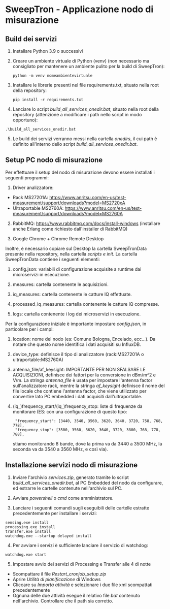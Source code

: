 # SweepTron - Applicazione nodo di misurazione

## Build dei servizi
1. Installare Python 3.9 o successivi
2. Creare un ambiente virtuale di Python (venv) (non necessario ma consigliato per mantenere un ambiente pulito per la build di SweepTron):
   
   ```
   python -m venv nomeambientevirtuale
   ```
   
3. Installare le librerie presenti nel file requirements.txt, situato nella root della repository:

   ```
   pip install -r requirements.txt
   ```

4. Lanciare lo script *build_all_services_onedir.bat*, situato nella root della repository (attenzione a modificare i path nello script in modo opportuno):

  ```
  .\build_all_services_onedir.bat
  ```

5. Le build dei servizi verranno messi nella cartella *onedirs*, il cui path è definito all'interno dello script *build_all_services_onedir.bat*.

## Setup PC nodo di misurazione
Per effettuare il setup del nodo di misurazione devono essere installati i seguenti programmi:

1. Driver analizzatore:
- Rack MS27201A: https://www.anritsu.com/en-us/test-measurement/support/downloads?model=MS2720xA
- Ultraportable MS2760A: https://www.anritsu.com/en-us/test-measurement/support/downloads?model=MS2760A

2. RabbitMQ: https://www.rabbitmq.com/docs/install-windows (installare anche Erlang come richiesto dall'installer di RabbitMQ)

3. Google Chrome + Chrome Remote Desktop

Inoltre, è necessario copiare sul Desktop la cartella SweepTronData presente nella repository, nella cartella *scripts e init*. La cartella SweepTronData contiene i seguenti elementi:

1. config.json: variabili di configurazione acquisite a runtime dai microservizi in esecuzione.

2. measures: cartella contenente le acquisizioni.

3. iq_measures: cartella contenente le catture IQ effettuate.

4. processed_iq_measures: cartella contenente le catture IQ compresse.

5. logs: cartella contenente i log dei microservizi in esecuzione.

Per la configurazione iniziale è importante impostare *config.json*, in particolare per i campi:

1. location: nome del nodo (es: Comune Bologna, Encelado, ecc...). Da notare che questo nome identifica i dati acquisiti su InfluxDB.

2. device_type: definisce il tipo di analizzatore (rack:MS27201A o ultraportable:MS2760A)

3. antenna_file/af_keysight: IMPORTANTE PER NON SFALSARE LE ACQUISIZIONI, definisce dei fattori per la conversione in dBm/m^2 e V/m. La stringa *antenna_file* è usata per impostare l'antenna factor sull'analizzatore rack, mentre la stringa *af_keysight* definisce il nome del file locale che contiene l'antenna factor, che viene utilizzato per convertire lato PC embedded i dati acquisiti dall'ultraportable.

4. (iq_)frequency_start/(iq_)frequency_stop: liste di frequenze da monitorare (ES: con una configurazione di questo tipo:
   ```
    "frequency_start": [3440, 3540, 3560, 3620, 3640, 3720, 758, 768, 778],
    "frequency_stop": [3500, 3560, 3620, 3640, 3720, 3800, 768, 778, 788],
   ```
   stiamo monitorando 8 bande, dove la prima va da 3440 a 3500 MHz, la seconda va da 3540 a 3560 MHz, e così via).

## Installazione servizi nodo di misurazione

1. Inviare l'archivio *services.zip*, generato tramite lo script *build_all_services_onedir.bat*, al PC Embedded del nodo da configurare, ed estrarre le cartelle contenute nell'archivio sul PC.

2. Avviare *powershell* o *cmd* come amministratore.

3. Lanciare i seguenti comandi sugli eseguibili delle cartelle estratte precedentemente per installare i servizi:

  ```
  sensing.exe install
  processing.exe install
  transfer.exe install
  watchdog.exe --startup delayed install
  ```

4. Per avviare i servizi è sufficiente lanciare il servizio di watchdog:
  
  ```
  watchdog.exe start
  ```
5. Impostare avvio dei servizi di Processing e Transfer alle 4 di notte
- Scompattare il file *Restart_cronjob_setup.zip*
- Aprire *Utilità di pianificazione* di Windows
- Cliccare su *Importa attività* e selezionare i due file xml scompattati precedentemente
- Ognuna delle due attività esegue il relativo file *bat* contenuto nell'archivio. Controllare che il path sia corretto.

